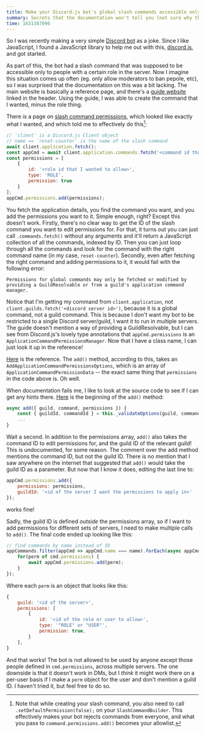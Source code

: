```yaml
---
title: Make your Discord.js bot's global slash commands accessible only to certain roles
summary: Secrets that the documentation won't tell you (not sure why though).
time: 1631387096
---
```


So I was recently making a very simple [Discord bot](https://github.com/namansood/counter-bot) as a joke. Since I like JavaScript, I found a JavaScript library to help me out with this, [discord.js](https://discord.js.org), and got started.

As part of this, the bot had a slash command that was supposed to be accessible only to people with a certain role in the server. Now I imagine this situation comes up often (eg. only allow moderators to ban pepole, etc), so I was surprised that the documentation on this was a bit lacking. The main website is basically a reference page, and there's a [guide website](https://discordjs.guide) linked in the header. Using the guide, I was able to create the command that I wanted, minus the role thing.

There *is* a page on [slash command permissions](https://discordjs.guide/interactions/slash-command-permissions.html), which looked like exactly what I wanted, and which told me to effectively do this[^1]:

```js
// `client` is a Discord.js Client object
// name == `reset-counter` is the name of the slash command
await client.application.fetch();
const appCmd = await client.application.commands.fetch('<command id that I wanted to edit permissions for>');
const permissions = [
    {
        id: '<role id that I wanted to allow>',
        type: 'ROLE',
        permission: true
    }
];
appCmd.permissions.add(permissions);
```

You fetch the application details, you find the command you want, and you add the permissions you want to it. Simple enough, right? Except this doesn't work. Firstly, there's no clear way to get the ID of the slash command you want to edit permissions for. For that, it turns out you can just call `.commands.fetch()` without any arguments and it'll return a JavaScript collection of all the commands, indexed by ID. Then you can just loop through all the commands and look for the command with the right command name (in my case, `reset-counter`). Secondly, even after fetching the right command and adding permissions to it, it would fail with the following error:

```
Permissions for global commands may only be fetched or modified by providing a GuildResolvable or from a guild's application command manager.
```

Notice that I'm getting my command from `client.application`, not `client.guilds.fetch('<discord server id>')`, because it is a global command, not a guild command. This is because I don't want my bot to be restricted to a single Discord server/guild, I want it to run in multiple servers. The guide doesn't mention a way of providing a GuildResolvable, but I can see from Discord.js's lovely type annotations that `appCmd.permissions` is an `ApplicationCommandPermissionsManager`. Now that I have a class name, I can just look it up in the reference!

[Here](https://discord.js.org/#/docs/discord.js/stable/class/ApplicationCommandPermissionsManager) is the reference. The `add()` method, according to this, takes an `AddApplicationCommandPermissionsOptions`, which is an array of `ApplicationCommandPermissionData` -- the exact same thing that `permissions` in the code above is. Oh well.

When documentation fails me, I like to look at the source code to see if I can get any hints there. [Here](https://github.com/discordjs/discord.js/blob/988a51b7641f8b33cc9387664605ddc02134859d/src/managers/ApplicationCommandPermissionsManager.js#L222) is the beginning of the `add()` method:

```js
async add({ guild, command, permissions }) {
    const { guildId, commandId } = this._validateOptions(guild, command);
    ...
}
```

Wait a second. In addition to the permissions array, `add()` also takes the command ID to edit permissions for, and the guild ID of the relevant guild! This is undocumented, for some reason. The comment over the add method mentions the command ID, but not the guild ID. There is no mention that I saw anywhere on the internet that suggested that `add()` would take the guild ID as a parameter. But now that I know it does, editing the last line to:

```js
appCmd.permissions.add({
    permissions: permissions,
    guildId: '<id of the server I want the permissions to apply in>'
});
```

works fine!

Sadly, the guild ID is defined _outside_ the permissions array, so if I want to add permissions for different sets of servers, I need to make multiple calls to `add()`. The final code ended up looking like this:

```js
// find commands by name instead of ID
appCommands.filter(appCmd => appCmd.name === name).forEach(async appCmd => {
    for(perm of cmd.permissions) {
        await appCmd.permissions.add(perm);
    }
});
```

Where each `perm` is an object that looks like this:

```js
{ 
    guild: '<id of the server>',
    permissions: [
        {
            id: '<id of the role or user to allow>',
            type: '"ROLE" or "USER"',
            permission: true,
        }
    ],
}
```

And that works! The bot is not allowed to be used by anyone except those people defined in `cmd.permissions`, across multiple servers. The one downside is that it doesn't work in DMs, but I *think* it might work there on a per-user basis if I make a `perm` object for the user and don't mention a guild ID. I haven't tried it, but feel free to do so.

[^1]: Note that while creating your slash command, you also need to call `.setDefaultPermission(false);` on your `SlashCommandBuilder`. This effectively makes your bot rejects commands from everyone, and what you pass to `command.permissions.add()` becomes your allowlist.

